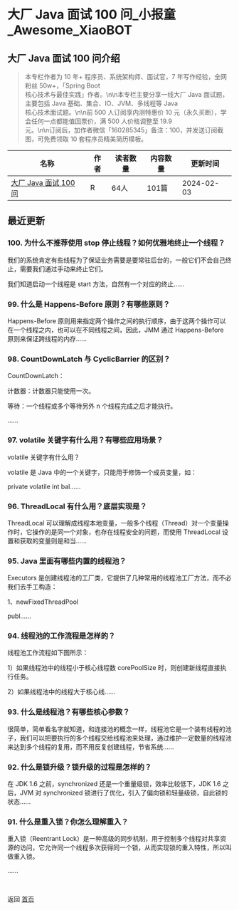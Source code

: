 # 大厂 Java 面试 100 问_小报童_Awesome_XiaoBOT

## 大厂 Java 面试 100 问介绍
> 本专栏作者为 10 年+ 程序员、系统架构师、面试官，7 年写作经验，全网粉丝 50w+，「Spring Boot  
核心技术与最佳实践」作者。\n\n本专栏主要分享一线大厂 Java 面试题，主要包括 Java 基础、集合、IO、JVM、多线程等 Java  
核心技术面试题。\n\n前 500 人订阅享内测特惠价 10 元（永久买断），学会任何一点都能值回票价，满 500 人价格调整至 19.9  
元。\n\n订阅后，加作者微信「160285345」备注：100，并发送订阅截图，可免费领取 10 套程序员精美简历模板。  
  


|名称|作者|读者数量|内容数量|更新时间|
|---|---|---|---|---|
|[大厂 Java 面试 100 问](https://xiaobot.net/p/java-ms-100?refer=0b133df9-27dc-423b-8101-639049001c13)|R|64人|101篇|2024-02-03|

## 最近更新
### 100\. 为什么不推荐使用 stop 停止线程？如何优雅地终止一个线程？

我们的系统肯定有些线程为了保证业务需要是要常驻后台的，一般它们不会自己终止，需要我们通过手动来终止它们。

我们知道启动一个线程是 start 方法，自然有一个对应的终止......

### 99\. 什么是 Happens-Before 原则？有哪些原则？

Happens-Before 原则用来指定两个操作之间的执行顺序，由于这两个操作可以在一个线程之内，也可以在不同线程之间，因此，JMM 通过
Happens-Before 原则来保证跨线程的内存......

### 98\. CountDownLatch 与 CyclicBarrier 的区别？

CountDownLatch：

计数器：计数器只能使用一次。

等待：一个线程或多个等待另外 n 个线程完成之后才能执行。

......

### 97\. volatile 关键字有什么用？有哪些应用场景？

volatile 关键字有什么用？

volatile 是 Java 中的一个关键字，只能用于修饰一个成员变量，如：

 private volatile int bal......

### 96\. ThreadLocal 有什么用？底层实现是？

ThreadLocal 可以理解成线程本地变量，一般多个线程（Thread）对一个变量操作时，它操作的是同一个对象，也存在线程安全的问题，而使用
ThreadLocal 设置和获取的变量则是和当......

### 95\. Java 里面有哪些内置的线程池？

Executors 是创建线程池的工厂类，它提供了几种常用的线程池工厂方法，而不必我们去手工构造：

1、newFixedThreadPool

 publ......

### 94\. 线程池的工作流程是怎样的？

线程池工作流程如下图所示：

1）如果线程池中的线程小于核心线程数 corePoolSize 时，则创建新线程直接执行任务。

2）如果线程池中的线程大于核心线......

### 93\. 什么是线程池？有哪些核心参数？

很简单，简单看名字就知道，和连接池的概念一样，线程池它是一个装有线程的池子，我们可以把要执行的多个线程交给线程池来处理，通过维护一定数量的线程池来达到多个线程的复用，而不用反复创建线程，节省系统......

### 92\. 什么是锁升级？锁升级的过程是怎样的？

在 JDK 1.6 之前，synchronized 还是一个重量级锁，效率比较低下，JDK 1.6 之后，JVM 对 synchronized
锁进行了优化，引入了偏向锁和轻量级锁，自此锁的状态......

### 91\. 什么是重入锁？你怎么理解重入？

重入锁（Reentrant
Lock）是一种高级的同步机制，用于控制多个线程对共享资源的访问，它允许同一个线程多次获得同一个锁，从而实现锁的重入特性，所以叫做重入锁。

......


<a href="https://github.com/Reno9527/awesome-xiaobot" style="color: white; text-decoration: none;">awesome-xiaobot</a>

返回 [首页](../README.md)
